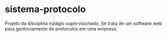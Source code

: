# sistema-protocolo
Projeto da disciplina estágio supervisionado, Se trata de um software web para gerênciamento de protocolos em uma empresa.
